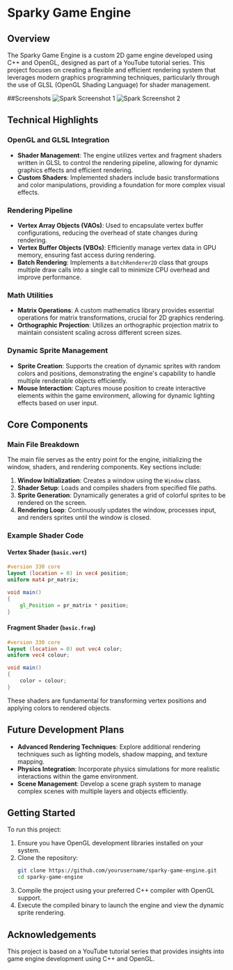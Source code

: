 # Sparky Game Engine

## Overview

The Sparky Game Engine is a custom 2D game engine developed using C++ and OpenGL, designed as part of a YouTube tutorial series. This project focuses on creating a flexible and efficient rendering system that leverages modern graphics programming techniques, particularly through the use of GLSL (OpenGL Shading Language) for shader management.

##Screenshots
                            <img src="https://imgur.com/55k6JS2.png" alt="Spark Screenshot 1">
                            <img src="https://imgur.com/Q5YqEdv.png" alt="Spark Screenshot 2">

## Technical Highlights

### OpenGL and GLSL Integration
- **Shader Management**: The engine utilizes vertex and fragment shaders written in GLSL to control the rendering pipeline, allowing for dynamic graphics effects and efficient rendering.
- **Custom Shaders**: Implemented shaders include basic transformations and color manipulations, providing a foundation for more complex visual effects.

### Rendering Pipeline
- **Vertex Array Objects (VAOs)**: Used to encapsulate vertex buffer configurations, reducing the overhead of state changes during rendering.
- **Vertex Buffer Objects (VBOs)**: Efficiently manage vertex data in GPU memory, ensuring fast access during rendering.
- **Batch Rendering**: Implements a `BatchRenderer2D` class that groups multiple draw calls into a single call to minimize CPU overhead and improve performance.

### Math Utilities
- **Matrix Operations**: A custom mathematics library provides essential operations for matrix transformations, crucial for 2D graphics rendering.
- **Orthographic Projection**: Utilizes an orthographic projection matrix to maintain consistent scaling across different screen sizes.

### Dynamic Sprite Management
- **Sprite Creation**: Supports the creation of dynamic sprites with random colors and positions, demonstrating the engine's capability to handle multiple renderable objects efficiently.
- **Mouse Interaction**: Captures mouse position to create interactive elements within the game environment, allowing for dynamic lighting effects based on user input.

## Core Components

### Main File Breakdown
The main file serves as the entry point for the engine, initializing the window, shaders, and rendering components. Key sections include:

1. **Window Initialization**: Creates a window using the `Window` class.
2. **Shader Setup**: Loads and compiles shaders from specified file paths.
3. **Sprite Generation**: Dynamically generates a grid of colorful sprites to be rendered on the screen.
4. **Rendering Loop**: Continuously updates the window, processes input, and renders sprites until the window is closed.

### Example Shader Code

#### Vertex Shader (`basic.vert`)
```glsl
#version 330 core
layout (location = 0) in vec4 position;
uniform mat4 pr_matrix;

void main()
{
    gl_Position = pr_matrix * position;
}
```

#### Fragment Shader (`basic.frag`)
```glsl
#version 330 core
layout (location = 0) out vec4 color;
uniform vec4 colour;

void main()
{
    color = colour;
}
```

These shaders are fundamental for transforming vertex positions and applying colors to rendered objects.

## Future Development Plans
- **Advanced Rendering Techniques**: Explore additional rendering techniques such as lighting models, shadow mapping, and texture mapping.
- **Physics Integration**: Incorporate physics simulations for more realistic interactions within the game environment.
- **Scene Management**: Develop a scene graph system to manage complex scenes with multiple layers and objects efficiently.

## Getting Started

To run this project:

1. Ensure you have OpenGL development libraries installed on your system.
2. Clone the repository:
   ```bash
   git clone https://github.com/yourusername/sparky-game-engine.git
   cd sparky-game-engine
   ```
3. Compile the project using your preferred C++ compiler with OpenGL support.
4. Execute the compiled binary to launch the engine and view the dynamic sprite rendering.

## Acknowledgements

This project is based on a YouTube tutorial series that provides insights into game engine development using C++ and OpenGL. 
